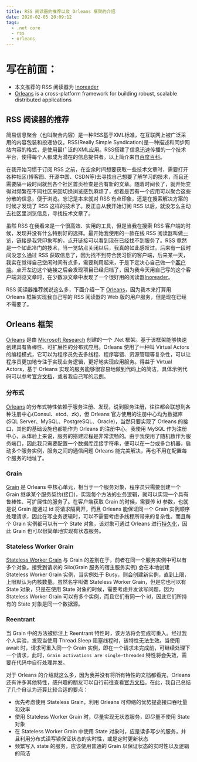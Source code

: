 ```yaml
---
title: RSS 阅读器的推荐以及 Orleans 框架的介绍
date: 2020-02-05 20:09:12
tags:
  - .net core
  - rss
  - orleans
---
```


# 写在前面：
- 本文推荐的 RSS 阅读器为 [Inoreader](https://www.inoreader.com/dashboard)
- [Orleans](https://github.com/dotnet/orleans) is a cross-platform framework for building robust, scalable distributed applications

## RSS 阅读器的推荐

简易信息聚合（也叫聚合内容）是一种RSS基于XML标准，在互联网上被广泛采用的内容包装和投递协议。RSS(Really Simple Syndication)是一种描述和同步网站内容的格式，是使用最广泛的XML应用。RSS搭建了信息迅速传播的一个技术平台，使得每个人都成为潜在的信息提供者。以上简介来自[百度百科](https://baike.baidu.com/item/rss/24470)。

在我开始习惯于订阅 RSS 之前，在空余时间想要获取一些技术文章时，需要打开各种社区(博客园、开源中国、CSDN等)去寻找自己想要了解学习的技术，而且还需要隔一段时间就到各个社区首页检查是否有新的文章。随着时间长了，就开始变得对频繁在不同社区来回切换浏览感到麻烦了，想着是否有一个应用可以聚合这些分散的信息，便于浏览。忘记是本来就对 RSS 有点印象，还是在搜索解决方案的时候才发现了 RSS 这样的技术了。反正自从我开始订阅 RSS 以后，就没怎么主动去社区里浏览信息，寻找技术文章了。

虽然 RSS 在我看来是一个很高效、实用的工具，但是当我在搜索 RSS 客户端的时候，发现并没有什么特别好的选择。最开始我使用的一款在线 RSS 阅读器叫做[一览](www.yilan.io)，链接是我凭印象写的，点开链接可以看到现在已经找不到服务了。RSS 竟然是一个如此冷门的技术，当一览站点关闭以后，我真的如此感叹过。后来有一段时间没怎么通过 RSS 获取信息了，因为找不到符合我习惯的客户端，后来某一天，我实在觉得自己空闲时间有点多，需要利用起来，于是下定决心自己做一个[客户端](https://github.com/venyowong/RssReader)。点开左边这个链接之后会发现项目已经归档了，因为我今天用自己写的这个客户端浏览文章时，在少数派文章中发现了一个很好用的阅读器[Inoreader](https://www.inoreader.com/dashboard)。

RSS 阅读器推荐就说这么多，下面介绍一下 [Orleans](https://github.com/dotnet/orleans)，因为我本来打算用 Orleans 框架实现我自己写的 RSS 阅读器的 Web 版的用户服务，但是现在已经不需要了。

## Orleans 框架

[Orleans](https://github.com/dotnet/orleans) 是由 [Microsoft Research](http://research.microsoft.com/projects/orleans/) 创建的一个 .Net 框架。基于该框架能够快速创建具有鲁棒性、可扩展性的分布式应用。Orleans 使用了一种叫 Virtual Actors 的编程模式，它可以为程序员免去多线程、程序容错、资源管理等复杂性，可以让程序员更加地专注于实现业务逻辑，更好地实现应用服务。得益于 Virtual Actors，基于 Orleans 实现的服务能够很容易地做到代码上的简洁，具体示例代码可以参考[官方文档](http://dotnet.github.io/orleans/Documentation/index.html)，或者我自己写的[示例](https://github.com/venyowong/orleans-silo)。

### 分布式

[Orleans](https://github.com/dotnet/orleans) 的分布式特性依赖于服务注册、发现，说到服务注册，往往都会联想到各种注册中心(Consul、etcd、zk)，但 Orleans 官方使用的注册中心均为数据库(SQL Server、MySQL、PostgreSQL、Oracle)，当然只要实现了 Orleans 的接口，其他的基础设施也都能作为 Orleans 的注册中心。我使用 MySQL 作为注册中心，从体验上来说，服务的搭建过程是非常流畅的。由于我使用了随机数作为服务端口，因此我只需要配置一个数据库连接字符串，便可以在一台或多台机器，启动多个服务实例，服务之间的通信问题 Orleans 能完美解决，再也不用在配置每个服务的地址了。

### Grain

[Grain](http://dotnet.github.io/orleans/Documentation/grains/index.html) 是 Orleans 中核心单元，相当于一个服务对象，程序员只需要创建一个 Grain 继承某个服务契约(接口)，实现每个方法的业务逻辑，就可以实现一个具有鲁棒性、可扩展性的服务了。在客户端获取 Grain 的时候，需要传 id 参数，也就是说 Grain 能通过 id 将请求隔离开，而且 Orleans 能保证同一个 Grain 实例顺序处理请求，因此在写业务逻辑时，可以不需要考虑多线程所带来的复杂性。而且每个 Grain 实例都可以有一个 State 对象，该对象可通过 Orleans 进行[持久化](http://dotnet.github.io/orleans/Documentation/grains/grain_persistence/index.html)，因此 Grain 也可以很简单地实现有状态服务。

### Stateless Worker Grain

[Stateless Worker Grain](http://dotnet.github.io/orleans/Documentation/grains/stateless_worker_grains.html) 与 Grain 的差别在于，前者在同一个服务实例中可以有多个对象。接受到请求的 Silo(Grain 服务的宿主服务实例) 会在本地创建 Stateless Worker Grain 实例，当实例处于 Busy，则会创建新实例，直到上限，上限默认为内核数量。虽然名字叫做 Stateless Worker Grain，但是它也可以有 State 对象，只是在使用 State 对象的时候，需要考虑并发读写问题，因为 Stateless Worker Grain 可以有多个实例，而且它们有同一个 id，因此它们所持有的 State 对象是同一个数据源。

### Reentrant

当 Grain 中的方法被标注上 Reentrant 特性时，该方法将会变成可重入。经过我个人实验，发现当使用 Thread.Sleep 阻塞线程时，该特性无法生效。当使用 await 时，请求可重入同一个 Grain 实例，即在一个请求未完成前，可继续处理下一个请求，此时，`Grain activations are single-threaded` 特性将会失效，需要在代码中自行处理并发。

对于 Orleans 的介绍就这么多，因为我并没有将所有特性的文档都看完，Orleans 还有许多其他特性，感兴趣的朋友可以自行前往查看[官方文档](http://dotnet.github.io/orleans/Documentation/index.html)。在此，我自己总结了几个自认为还算比较合适的要点：
- 优先考虑使用 Stateless Grain，利用 Orleans 可伸缩的优势提高接口吞吐量和效率
- 使用 Stateless Worker Grain 时，尽量实现无状态服务，即尽量不使用 State 对象
- 在 Stateless Worker Grain 中使用 State 对象时，应是读多写少的服务，并且利用分布式读写锁保证状态的实时性，或是定时更新状态
- 频繁写入 state 的服务，应该使用普通的 Grain 以保证状态的实时性以及逻辑的简洁